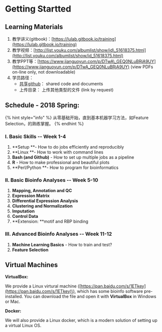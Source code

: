 # Getting Startted

## Learning Materials

1. 教学讲义\(gitbook\)：[https://lulab.gitbook.io/training](https://lulab.gitbook.io/training)
2. 教学视频：[http://list.youku.com/albumlist/show/id\_51618375.html](http://list.youku.com/albumlist/show/id_51618375.html)
3. 教学PPT等：[https://www.jianguoyun.com/p/DTwA\_GEQ0NLuBRjA9UY](https://www.jianguoyun.com/p/DTwA_GEQ0NLuBRjA9UY) \(view PDFs on-line only, not downloadable\)
4. 学员路径：
   * [共享github](https://lulab.github.io/training)：  shared code and documents
   * 上传目录：     上传其他类型的文件 \(link by request\)

## Schedule - 2018 Spring:

{% hint style="info" %}
从零基础开始，直到基本机器学习方法，如Feature Selection，的熟练掌握。
{% endhint %}

### I. Basic Skills  -- Week 1-4

1. **Setup **- How to do  jobs efficiently and reproducibly 
2. **Linux **- How to work with command lines
3. **Bash \(and Github\)** - How to set up multiple jobs as a pipeline
4. **R** - How to make professional and beautiful plots
5. **Perl/Python **- How to program for bioinformatics

### II. Basic Bioinfo Analyses  -- Week 5-10

1. **Mapping, Annotation **and** QC**
2. **Expression Matrix**
3. **Differential Expression Analysis**
4. **Clustering and Normalization** 
5. **Imputation**
6. **Control Data**
7. **Extension: **motif and RBP binding

### III. Advanced Bioinfo Analyses  -- Week 11-12

1. **Machine Learning Basics** - How to train and test?
2. **Feature Selection**

## Virtual Machines

**VirtualBox:**

We provide a Linux virtural machine \([https://pan.baidu.com/s/1ETkey](https://pan.baidu.com/s/1ETkey)\), which has some bioinfo software pre-installed. You can download the file and open it with **VirtualBox** in Windows or Mac.

**Docker:**

We will also provide a Linux docker, which is a modern solution of setting up a virtual Linux OS.

